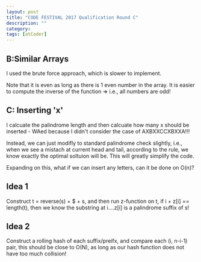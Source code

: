 ```yaml
---
layout: post
title: "CODE FESTIVAL 2017 Qualification Round C"
description: ""
category: 
tags: [atCoder]
---
```


B:Similar Arrays
---------
I used the brute force approach, which is slower to implement.

Note that it is even as long as there is 1 even number in the array. It is easier to compute the inverse of the function => i.e., all numbers are odd!


C: Inserting 'x'
---------
I calcuate the palindrome length and then calcuate how many x should be inserted - WAed because I didn't consider the case of AXBXXCCXBXXA!!!

Instead, we can just modifly to standard palindrome check slightly, i.e., when we see a mistach at current head and tail, according to the rule, we know exactly the optimal soltuion will be. This will greatly simplify the code.

Expanding on this, what if we can insert any letters, can it be done on O(n)?

Idea 1
--------
Construct t = reverse(s) + $ + s, and then run z-function on t, if i + z[i] == length(t), then we know the substring at i....z[i] is a palindrome suffix of s!

Idea 2
------
Construct a rolling hash of each suffix/preifx, and compare each (i, n-i-1) pair, this should be close to O(N), as long as our hash function does not have too much collision!
